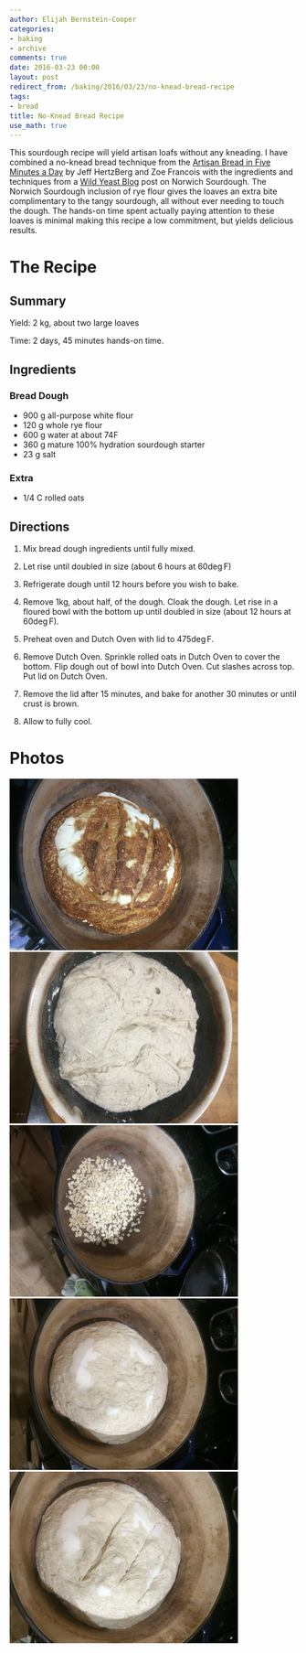 ```yaml
---
author: Elijah Bernstein-Cooper
categories:
- baking
- archive
comments: true
date: 2016-03-23 00:00
layout: post
redirect_from: /baking/2016/03/23/no-knead-bread-recipe
tags:
- bread
title: No-Knead Bread Recipe
use_math: true
---
```


This sourdough recipe will yield artisan loafs without any kneading. I have
combined a no-knead bread technique from the [Artisan Bread in Five Minutes a
Day](http://www.amazon.com/Artisan-Bread-Five-Minutes-Revolutionizes/dp/0312362919)
by Jeff HertzBerg and Zoe Francois with the ingredients and techniques from a
[Wild Yeast Blog](http://www.wildyeastblog.com/my-new-favorite-sourdough/) post
on Norwich Sourdough.  The Norwich Sourdough inclusion of rye flour gives the
loaves an extra bite complimentary to the tangy sourdough, all without ever
needing to touch the dough. The hands-on time spent actually paying attention to
these loaves is minimal making this recipe a low commitment, but yields
delicious results.

# The Recipe

## Summary

Yield: 2 kg, about two large loaves

Time: 2 days, 45 minutes hands-on time.

## Ingredients

### Bread Dough

+ 900 g all-purpose white flour
+ 120 g whole rye flour 
+ 600 g water at about 74F 
+ 360 g mature 100% hydration sourdough starter 
+ 23 g salt

### Extra

+ 1/4 C rolled oats

## Directions

1. Mix bread dough ingredients until fully mixed.

2. Let rise until doubled in size (about 6 hours at 60$\deg$F)

3. Refrigerate dough until 12 hours before you wish to bake.

4. Remove 1kg, about half, of the dough. Cloak the dough. Let rise in a floured
   bowl with the bottom up until doubled in size (about 12 hours at 60$\deg$F).

5. Preheat oven and Dutch Oven with lid to 475$\deg$F.

6. Remove Dutch Oven. Sprinkle rolled oats in Dutch Oven to cover the bottom.
   Flip dough out of bowl into Dutch Oven. Cut slashes across top. Put lid on
   Dutch Oven.

7. Remove the lid after 15 minutes, and bake for another 30 minutes or until
   crust is brown.

8. Allow to fully cool.

# Photos

<div class="carouselContainer">
  <div class="variable-width">
    <div> <img src="/media/2016/03/26/no-knead-bread-recipe/bread.png"
               /> </div>
    <div> <img src="/media/2016/03/26/no-knead-bread-recipe/dough.png"
               /> </div>
    <div> <img src="/media/2016/03/26/no-knead-bread-recipe/oats.png"
               /> </div>
    <div> <img src="/media/2016/03/26/no-knead-bread-recipe/dough_in_dutchoven.png"
               /> </div>
    <div> <img src="/media/2016/03/26/no-knead-bread-recipe/dough_with_slashes.png"
               /> </div>
  </div>
</div>
